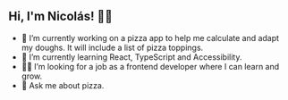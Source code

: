 ## Hi, I'm Nicolás! 🙋‍♂️

- 🍕 I’m currently working on a pizza app to help me calculate and adapt my doughs. It will include a list of pizza toppings.
- 🌱 I’m currently learning React, TypeScript and Accessibility. 
- 👨‍💻 I’m looking for a job as a frontend developer where I can learn and grow.
- 💬 Ask me about pizza.
